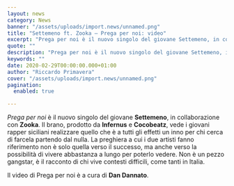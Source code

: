 ```yaml
---
layout: news
category: News
banner: "/assets/uploads/import.news/unnamed.png"
title: "Settemeno ft. Zooka – Prega per noi: video"
excerpt: "Prega per noi è il nuovo singolo del giovane Settemeno, in collaborazione con Zooka. Il brano, prodotto da Infernus e Cocobeatz, vede i giovani rapper siciliani realizzare quello che è a tutti gli effetti un inno per chi cerca di farcela partendo dal nulla. La preghiera a cui i due artisti fanno riferimento non è [&hellip"
quote: ""
description: "Prega per noi è il nuovo singolo del giovane Settemeno, in collaborazione con Zooka. Il brano, prodotto da Infernus e Cocobeatz, vede i giovani rapper siciliani realizzare quello che è a tutti gli effetti un inno per chi cerca di farcela partendo dal nulla. La preghiera a cui i due artisti fanno riferimento non è [&hellip"
keywords: ""
date: 2020-02-29T00:00:00.000+01:00
author: "Riccardo Primavera"
cover: "/assets/uploads/import.news/unnamed.png"
pagination:
  enabled: true

---
```


_Prega per noi_ è il nuovo singolo del giovane **Settemeno**, in collaborazione con **Zooka**. Il brano, prodotto da **Infernus** e **Cocobeatz**, vede i giovani rapper siciliani realizzare quello che è a tutti gli effetti un inno per chi cerca di farcela partendo dal nulla. La preghiera a cui i due artisti fanno riferimento non è solo quella verso il successo, ma anche verso la possibilità di vivere abbastanza a lungo per poterlo vedere. Non è un pezzo gangstar, è il racconto di chi vive contesti difficili, come tanti in Italia.

Il video di Prega per noi è a cura di **Dan Dannato**.